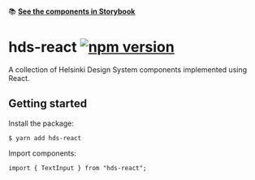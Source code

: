 :books: [**See the components in Storybook**](https://city-of-helsinki.github.io/helsinki-design-system/storybook/)

# hds-react [![npm version](https://badge.fury.io/js/hds-react.svg)](https://www.npmjs.com/package/hds-react)

A collection of Helsinki Design System components implemented using React.

## Getting started

Install the package:

```
$ yarn add hds-react
```

Import components:

```
import { TextInput } from "hds-react";
```
